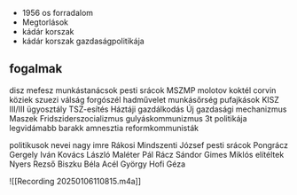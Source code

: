 - 1956 os forradalom
- Megtorlások
- kádár korszak
- kádár korszak gazdaságpolitikája

## fogalmak
disz
mefesz
munkástanácsok
pesti srácok
MSZMP
molotov koktél
corvin köziek
szuezi válság
forgószél hadművelet
munkásőrség
pufajkások
KISZ
III/III ügyosztály
TSZ-esítés
Háztáji gazdálkodás
Új gazdasági mechanizmus
Maszek
Fridsziderszocializmus
gulyáskommunizmus
3t politikája
legvidámabb barakk
amnesztia
reformkommunisták

politikusok nevei
nagy imre 
Rákosi
Mindszenti József
pesti srácok
Pongrácz Gergely
Iván Kovács László
Maléter Pál
Rácz Sándor
Gimes Miklós
elítéltek
Nyers Rezső
Biszku Béla
Acél György
Hofi Géza

![[Recording 20250106110815.m4a]]
